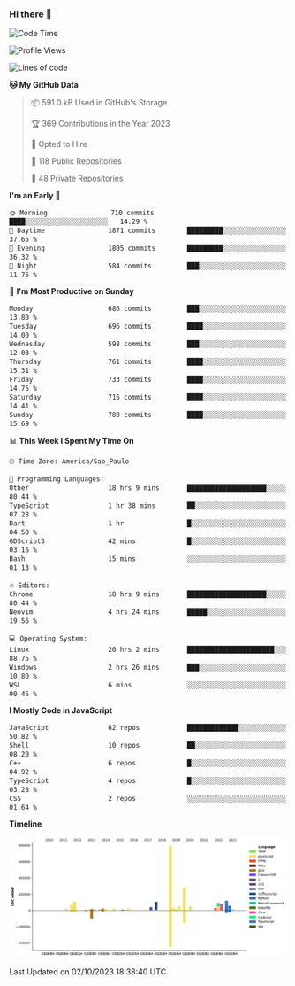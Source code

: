 ### Hi there 👋

<!--START_SECTION:waka-->
![Code Time](http://img.shields.io/badge/Code%20Time-5%2C076%20hrs%208%20mins-blue)

![Profile Views](http://img.shields.io/badge/Profile%20Views-0-blue)

![Lines of code](https://img.shields.io/badge/From%20Hello%20World%20I%27ve%20Written-2.1%20million%20lines%20of%20code-blue)

**🐱 My GitHub Data** 

> 📦 591.0 kB Used in GitHub's Storage 
 > 
> 🏆 369 Contributions in the Year 2023
 > 
> 💼 Opted to Hire
 > 
> 📜 118 Public Repositories 
 > 
> 🔑 48 Private Repositories 
 > 
**I'm an Early 🐤** 

```text
🌞 Morning                710 commits         ████░░░░░░░░░░░░░░░░░░░░░   14.29 % 
🌆 Daytime                1871 commits        █████████░░░░░░░░░░░░░░░░   37.65 % 
🌃 Evening                1805 commits        █████████░░░░░░░░░░░░░░░░   36.32 % 
🌙 Night                  584 commits         ███░░░░░░░░░░░░░░░░░░░░░░   11.75 % 
```
📅 **I'm Most Productive on Sunday** 

```text
Monday                   686 commits         ███░░░░░░░░░░░░░░░░░░░░░░   13.80 % 
Tuesday                  696 commits         ████░░░░░░░░░░░░░░░░░░░░░   14.00 % 
Wednesday                598 commits         ███░░░░░░░░░░░░░░░░░░░░░░   12.03 % 
Thursday                 761 commits         ████░░░░░░░░░░░░░░░░░░░░░   15.31 % 
Friday                   733 commits         ████░░░░░░░░░░░░░░░░░░░░░   14.75 % 
Saturday                 716 commits         ████░░░░░░░░░░░░░░░░░░░░░   14.41 % 
Sunday                   780 commits         ████░░░░░░░░░░░░░░░░░░░░░   15.69 % 
```


📊 **This Week I Spent My Time On** 

```text
🕑︎ Time Zone: America/Sao_Paulo

💬 Programming Languages: 
Other                    18 hrs 9 mins       ████████████████████░░░░░   80.44 % 
TypeScript               1 hr 38 mins        ██░░░░░░░░░░░░░░░░░░░░░░░   07.28 % 
Dart                     1 hr                █░░░░░░░░░░░░░░░░░░░░░░░░   04.50 % 
GDScript3                42 mins             █░░░░░░░░░░░░░░░░░░░░░░░░   03.16 % 
Bash                     15 mins             ░░░░░░░░░░░░░░░░░░░░░░░░░   01.13 % 

🔥 Editors: 
Chrome                   18 hrs 9 mins       ████████████████████░░░░░   80.44 % 
Neovim                   4 hrs 24 mins       █████░░░░░░░░░░░░░░░░░░░░   19.56 % 

💻 Operating System: 
Linux                    20 hrs 2 mins       ██████████████████████░░░   88.75 % 
Windows                  2 hrs 26 mins       ███░░░░░░░░░░░░░░░░░░░░░░   10.80 % 
WSL                      6 mins              ░░░░░░░░░░░░░░░░░░░░░░░░░   00.45 % 
```

**I Mostly Code in JavaScript** 

```text
JavaScript               62 repos            █████████████░░░░░░░░░░░░   50.82 % 
Shell                    10 repos            ██░░░░░░░░░░░░░░░░░░░░░░░   08.20 % 
C++                      6 repos             █░░░░░░░░░░░░░░░░░░░░░░░░   04.92 % 
TypeScript               4 repos             █░░░░░░░░░░░░░░░░░░░░░░░░   03.28 % 
CSS                      2 repos             ░░░░░░░░░░░░░░░░░░░░░░░░░   01.64 % 
```



**Timeline**

![Lines of Code chart](https://raw.githubusercontent.com/jampow/jampow/master/assets/bar_graph.png)


 Last Updated on 02/10/2023 18:38:40 UTC
<!--END_SECTION:waka-->
